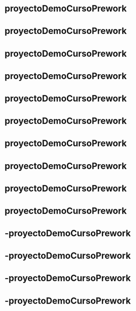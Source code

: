 # proyectoDemoCursoPrework
# proyectoDemoCursoPrework
# proyectoDemoCursoPrework
# proyectoDemoCursoPrework
# proyectoDemoCursoPrework
# proyectoDemoCursoPrework
# proyectoDemoCursoPrework
# proyectoDemoCursoPrework
# proyectoDemoCursoPrework
# proyectoDemoCursoPrework
# -proyectoDemoCursoPrework
# -proyectoDemoCursoPrework
# -proyectoDemoCursoPrework
# -proyectoDemoCursoPrework
